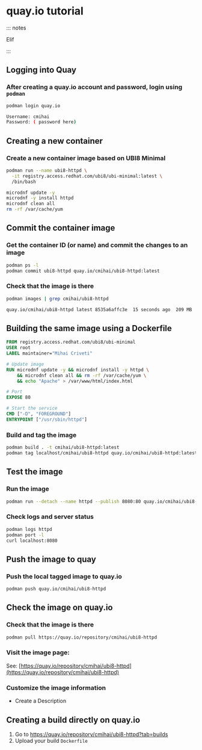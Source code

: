 quay.io tutorial
================

::: notes

Elif 

:::

Logging into Quay
-----------------

### After creating a quay.io account and password, login using `podman`

```bash
podman login quay.io
```

```bash
Username: cmihai
Password: ( password here)
```

Creating a new container
------------------------

### Create a new container image based on UBI8 Minimal

```bash
podman run --name ubi8-httpd \
  -it registry.access.redhat.com/ubi8/ubi-minimal:latest \
  /bin/bash

microdnf update -y
microdnf -y install httpd
microdnf clean all
rm -rf /var/cache/yum
```

Commit the container image
--------------------------

### Get the container ID (or name) and commit the changes to an image

```bash
podman ps -l
podman commit ubi8-httpd quay.io/cmihai/ubi8-httpd:latest
```

### Check that the image is there

```bash
podman images | grep cmihai/ubi8-httpd

quay.io/cmihai/ubi8-httpd latest 8535a6affc3e  15 seconds ago  209 MB
```

Building the same image using a Dockerfile
------------------------------------------

```Dockerfile
FROM registry.access.redhat.com/ubi8/ubi-minimal
USER root
LABEL maintainer="Mihai Criveti"

# Update image
RUN microdnf update -y && microdnf install -y httpd \
    && microdnf clean all && rm -rf /var/cache/yum \
    && echo "Apache" > /var/www/html/index.html

# Port
EXPOSE 80

# Start the service
CMD ["-D", "FOREGROUND"]
ENTRYPOINT ["/usr/sbin/httpd"]
```

### Build and tag the image

```bash
podman build . -t cmihai/ubi8-httpd:latest
podman tag localhost/cmihai/ubi8-httpd quay.io/cmihai/ubi8-httpd:latest
```

Test the image
---------------

### Run the image

```bash
podman run --detach --name httpd --publish 8080:80 quay.io/cmihai/ubi8-httpd:latest
```

### Check logs and server status

```bash
podman logs httpd
podman port -l
curl localhost:8080
```

Push the image to quay
-----------------------

### Push the local tagged image to quay.io

```bash
podman push quay.io/cmihai/ubi8-httpd
```

Check the image on quay.io
---------------------------

### Check that the image is there


```bash
podman pull https://quay.io/repository/cmihai/ubi8-httpd
```

### Visit the image page:

See: [https://quay.io/repository/cmihai/ubi8-httpd](https://quay.io/repository/cmihai/ubi8-httpd)

### Customize the image information

- Create a Description

Creating a build directly on quay.io
------------------------------------

1. Go to https://quay.io/repository/cmihai/ubi8-httpd?tab=builds
2. Upload your build `Dockerfile`


